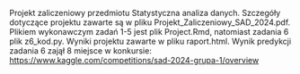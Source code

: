 Projekt zaliczeniowy przedmiotu Statystyczna analiza danych. Szczegóły dotyczące projektu zawarte są w pliku Projekt_Zaliczeniowy_SAD_2024.pdf. Plikiem wykonawczym zadań 1-5 jest plik Project.Rmd, natomiast zadania 6 plik z6_kod.py. Wyniki projektu zawarte w pliku raport.html. Wynik predykcji zadania 6 zajął 8 miejsce w konkursie: https://www.kaggle.com/competitions/sad-2024-grupa-1/overview
